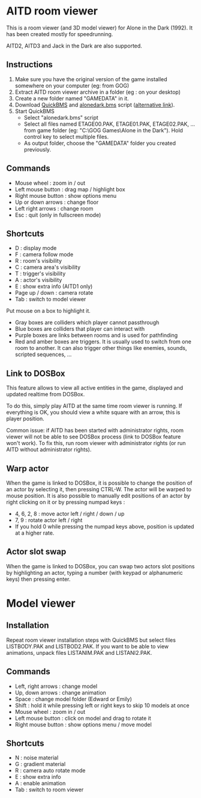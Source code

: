 # AITD room viewer

This is a room viewer (and 3D model viewer) for Alone in the Dark (1992).
It has been created mostly for speedrunning.

AITD2, AITD3 and Jack in the Dark are also supported.

## Instructions
1. Make sure you have the original version of the game installed somewhere on your computer (eg: from GOG)
2. Extract AITD room viewer archive in a folder (eg : on your desktop)
3. Create a new folder named "GAMEDATA" in it.
4. Download [QuickBMS](http://aluigi.altervista.org/quickbms.htm) and [alonedark.bms](http://aluigi.altervista.org/bms/alonedark.bms) script ([alternative link](https://github.com/tigrouind/AITD-roomviewer/releases/download/1.1.14/alonedark.bms)).
5. Start QuickBMS
   - Select "alonedark.bms" script
   - Select all files named ETAGE00.PAK, ETAGE01.PAK, ETAGE02.PAK, ... from game folder (eg: "C:\GOG Games\Alone in the Dark\"). Hold control key to select multiple files.
   - As output folder, choose the "GAMEDATA" folder you created previously.

## Commands

- Mouse wheel : zoom in / out
- Left mouse button : drag map / highlight box
- Right mouse button : show options menu
- Up or down arrows : change floor
- Left right arrows : change room
- Esc : quit (only in fullscreen mode)

## Shortcuts

- D : display mode
- F : camera follow mode
- R : room's visibility
- C : camera area's visibility
- T : trigger's visibility
- A : actor's visibility
- E : show extra info (AITD1 only)
- Page up / down : camera rotate
- Tab : switch to model viewer

Put mouse on a box to highlight it.
- Gray boxes are colliders which player cannot passthrough
- Blue boxes are colliders that player can interact with
- Purple boxes are links between rooms and is used for pathfinding
- Red and amber boxes are triggers. It is usually used to switch from one room to another. It can also trigger other things like enemies, sounds, scripted sequences, ...

## Link to DOSBox
This feature allows to view all active entities in the game, displayed and updated realtime from DOSBox.

To do this, simply play AITD at the same time room viewer is running.
If everything is OK, you should view a white square with an arrow, this is player position.

Common issue: if AITD has been started with administrator rights, room viewer will not be able to see DOSBox process (link to DOSBox feature won't work).
To fix this, run room viewer with administrator rights (or run AITD without administrator rights).

## Warp actor
When the game is linked to DOSBox, it is possible to change the position of an actor by selecting it, then pressing CTRL-W. The actor will be warped to mouse position. It is also possible to manually edit positions of an actor by right clicking on it or by pressing numpad keys :
- 4, 6, 2, 8 : move actor left / right / down / up
- 7, 9 : rotate actor left / right
- If you hold 0 while pressing the numpad keys above, position is updated at a higher rate.

## Actor slot swap
When the game is linked to DOSBox, you can swap two actors slot positions by highlighting an actor, typing a number (with keypad or alphanumeric keys) then pressing enter.

# Model viewer

## Installation

Repeat room viewer installation steps with QuickBMS but select files LISTBODY.PAK and LISTBOD2.PAK.
If you want to be able to view animations, unpack files LISTANIM.PAK and LISTANI2.PAK.

## Commands

- Left, right arrows : change model
- Up, down arrows : change animation
- Space : change model folder (Edward or Emily)
- Shift : hold it while pressing left or right keys to skip 10 models at once
- Mouse wheel : zoom in / out
- Left mouse button : click on model and drag to rotate it
- Right mouse button : show options menu / move model

## Shortcuts

- N : noise material
- G : gradient material
- R : camera auto rotate mode
- E : show extra info
- A : enable animation
- Tab : switch to room viewer